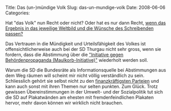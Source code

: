 Title: Das (un-)mündige Volk
Slug: das-un-mundige-volk
Date: 2008-06-06
Categories:

Hat "das Volk" nun Recht oder nicht? Oder hat es nur dann Recht, [wenn das Ergebnis in das jeweilige Weltbild und die Wünsche des Schreibenden passen?](http://www.morgarten.info/das-volk-hat-entschieden/)

Das Vertrauen in die Mündigkeit und Urteilsfähigkeit des Volkes ist offensichtlicherweise auch bei der SD Thurgau nicht sehr gross, wenn sie fordern, dass die Abstimmung über die ["Initiative gegen Behördenpropaganda (Maulkorb-Initiative)"](http://www.tagesanzeiger.ch/dyn/news/schweiz/883137.html) wiederholt werden soll.

Warum die SD die Bundesräte als Informationsquelle bei Abstimmungen aus dem Weg räumen will scheint mir nicht völlig verständlich zu sein. Schliesslich gehört sie selbst nicht zu den [finanzkräftigsten Parteien](http://www.svp-politik.ch/) und kann auch sonst mit ihren Themen nur selten punkten. Zum Glück. Trotz gewissen Übereinstimmungen in der Umwelt- und der Sozialpolitik tut sich die SD auf Plakatwänden am ehesten mit fremdenfeindlichen Plakaten hervor, mehr davon können wir wirklich nicht brauchen.
